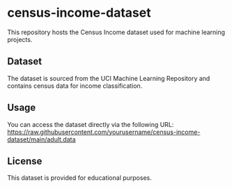 # census-income-dataset

This repository hosts the Census Income dataset used for machine learning projects.

## Dataset

The dataset is sourced from the UCI Machine Learning Repository and contains census data for income classification.

## Usage

You can access the dataset directly via the following URL:
https://raw.githubusercontent.com/yourusername/census-income-dataset/main/adult.data

## License

This dataset is provided for educational purposes.
